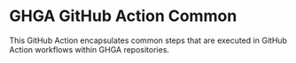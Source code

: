 # GHGA GitHub Action Common

This GitHub Action encapsulates common steps that are executed in GitHub Action workflows within GHGA repositories.
